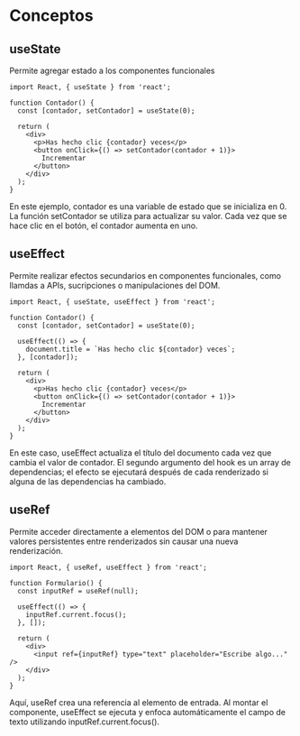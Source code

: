 # Conceptos

## useState

Permite agregar estado a los componentes funcionales

```
import React, { useState } from 'react';

function Contador() {
  const [contador, setContador] = useState(0);

  return (
    <div>
      <p>Has hecho clic {contador} veces</p>
      <button onClick={() => setContador(contador + 1)}>
        Incrementar
      </button>
    </div>
  );
}
```

En este ejemplo, contador es una variable de estado que se inicializa en 0. La función setContador se utiliza para actualizar su valor. Cada vez que se hace clic en el botón, el contador aumenta en uno.

## useEffect

Permite realizar efectos secundarios en componentes funcionales, como llamdas a APIs, sucripciones o manipulaciones del DOM.

```
import React, { useState, useEffect } from 'react';

function Contador() {
  const [contador, setContador] = useState(0);

  useEffect(() => {
    document.title = `Has hecho clic ${contador} veces`;
  }, [contador]);

  return (
    <div>
      <p>Has hecho clic {contador} veces</p>
      <button onClick={() => setContador(contador + 1)}>
        Incrementar
      </button>
    </div>
  );
}
```

En este caso, useEffect actualiza el título del documento cada vez que cambia el valor de contador. El segundo argumento del hook es un array de dependencias; el efecto se ejecutará después de cada renderizado si alguna de las dependencias ha cambiado.

## useRef

Permite acceder directamente a elementos del DOM o para mantener valores persistentes entre renderizados sin causar una nueva renderización.

```
import React, { useRef, useEffect } from 'react';

function Formulario() {
  const inputRef = useRef(null);

  useEffect(() => {
    inputRef.current.focus();
  }, []);

  return (
    <div>
      <input ref={inputRef} type="text" placeholder="Escribe algo..." />
    </div>
  );
}
```

Aquí, useRef crea una referencia al elemento de entrada. Al montar el componente, useEffect se ejecuta y enfoca automáticamente el campo de texto utilizando inputRef.current.focus().
